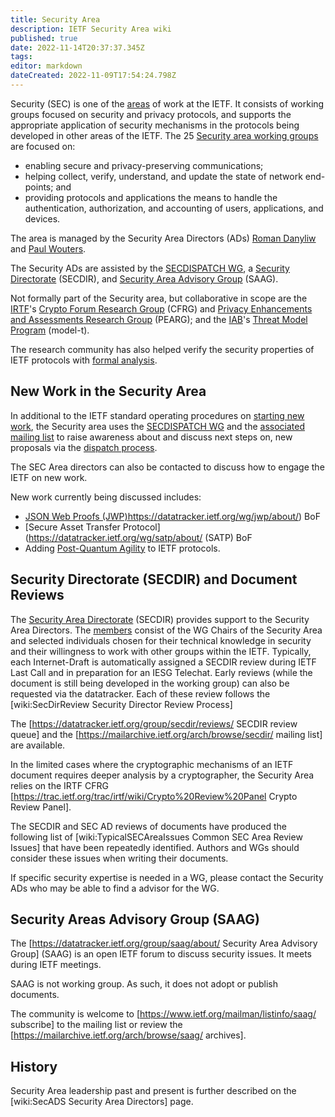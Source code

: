 ```yaml
---
title: Security Area
description: IETF Security Area wiki
published: true
date: 2022-11-14T20:37:37.345Z
tags: 
editor: markdown
dateCreated: 2022-11-09T17:54:24.798Z
---
```


Security (SEC) is one of the [areas](https://www.ietf.org/topics/areas/) of work at the IETF.  It consists of working groups focused on security and privacy protocols, and supports the appropriate application of security mechanisms in the protocols being developed in other areas of the IETF.  The 25 [Security area working groups](https://datatracker.ietf.org/wg/#sec) are focused on:
* enabling secure and privacy-preserving communications; 
* helping collect, verify, understand, and update the state of network end-points; and
* providing protocols and applications the means to handle the authentication, authorization, and accounting of users, applications, and devices.

The area is managed by the Security Area Directors (ADs) [Roman Danyliw](https://datatracker.ietf.org/person/Roman%20Danyliw) and [Paul Wouters](https://datatracker.ietf.org/person/Paul%20Wouters).

The Security ADs are assisted by the [SECDISPATCH WG](https://datatracker.ietf.org/wg/secdispatch/documents/), a [Security Directorate](/group/secdir) (SECDIR), and [Security Area Advisory Group](https://datatracker.ietf.org/group/saag/about/) (SAAG).

Not formally part of the Security area, but collaborative in scope are the [IRTF](https://irtf.org/)'s [Crypto Forum Research Group](https://datatracker.ietf.org/rg/cfrg/about/) (CFRG) and [Privacy Enhancements and Assessments Research Group](https://datatracker.ietf.org/rg/pearg/about/) (PEARG); and the [IAB](https://www.iab.org/)'s [Threat Model Program](https://www.iab.org/activities/programs/internet-threat-model-model-t-program/) (model-t).

The research community has also helped verify the security properties of IETF protocols with [formal analysis](/group/sec/formal-verification).

## New Work in the Security Area

In additional to the IETF standard operating procedures on [starting new work](https://www.ietf.org/standards/process/new-work/), the Security area uses the [SECDISPATCH WG](https://datatracker.ietf.org/wg/secdispatch/documents/) and the [associated mailing list](https://mailarchive.ietf.org/arch/browse/secdispatch/) to raise awareness about and discuss next steps on, new proposals via the [dispatch process](https://wiki.ietf.org/group/secdir/SecDirReview).

The SEC Area directors can also be contacted to discuss how to engage the IETF on new work.

New work currently being discussed includes:
* [JSON Web Proofs (JWP)](/group/sec)https://datatracker.ietf.org/wg/jwp/about/)  BoF
* [Secure Asset Transfer Protocol](https://datatracker.ietf.org/wg/satp/about/ (SATP) BoF
* Adding [Post-Quantum Agility](/group/sec/PQCAgility) to IETF protocols.

## Security Directorate (SECDIR) and Document Reviews

The [Security Area Directorate](https://datatracker.ietf.org/group/secdir/about/) (SECDIR) provides support to the Security Area Directors. The [members](https://datatracker.ietf.org/group/secdir/reviewers/) consist of the WG Chairs of the Security Area and selected individuals chosen for their technical knowledge in security and their willingness to work with other groups within the IETF.  Typically, each Internet-Draft is automatically assigned a SECDIR review during IETF Last Call and in preparation for an IESG Telechat.  Early reviews (while the document is still being developed in the working group) can also be requested via the datatracker.  Each of these review follows the [wiki:SecDirReview Security Director Review Process]

The [https://datatracker.ietf.org/group/secdir/reviews/ SECDIR review queue] and the [https://mailarchive.ietf.org/arch/browse/secdir/ mailing list] are available.

In the limited cases where the cryptographic mechanisms of an IETF document requires deeper analysis by a cryptographer, the Security Area relies on the IRTF CFRG [https://trac.ietf.org/trac/irtf/wiki/Crypto%20Review%20Panel Crypto Review Panel].

The SECDIR and SEC AD reviews of documents have produced the following list of [wiki:TypicalSECAreaIssues Common SEC Area Review Issues] that have been repeatedly identified.  Authors and WGs should consider these issues when writing their documents.

If specific security expertise is needed in a WG, please contact the Security ADs who may be able to find a advisor for the WG.

## Security Areas Advisory Group (SAAG)

The [https://datatracker.ietf.org/group/saag/about/ Security Area Advisory Group] (SAAG) is an open IETF forum to discuss security issues. It meets during IETF meetings.

SAAG is not working group.  As such, it does not adopt or publish documents.

The community is welcome to [https://www.ietf.org/mailman/listinfo/saag/ subscribe] to the mailing list or review the [https://mailarchive.ietf.org/arch/browse/saag/ archives].


## History

Security Area leadership past and present is further described on the [wiki:SecADS Security Area Directors] page.


